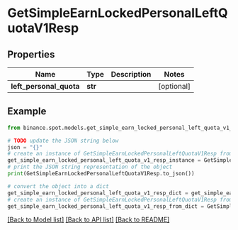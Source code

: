 # GetSimpleEarnLockedPersonalLeftQuotaV1Resp


## Properties

Name | Type | Description | Notes
------------ | ------------- | ------------- | -------------
**left_personal_quota** | **str** |  | [optional] 

## Example

```python
from binance.spot.models.get_simple_earn_locked_personal_left_quota_v1_resp import GetSimpleEarnLockedPersonalLeftQuotaV1Resp

# TODO update the JSON string below
json = "{}"
# create an instance of GetSimpleEarnLockedPersonalLeftQuotaV1Resp from a JSON string
get_simple_earn_locked_personal_left_quota_v1_resp_instance = GetSimpleEarnLockedPersonalLeftQuotaV1Resp.from_json(json)
# print the JSON string representation of the object
print(GetSimpleEarnLockedPersonalLeftQuotaV1Resp.to_json())

# convert the object into a dict
get_simple_earn_locked_personal_left_quota_v1_resp_dict = get_simple_earn_locked_personal_left_quota_v1_resp_instance.to_dict()
# create an instance of GetSimpleEarnLockedPersonalLeftQuotaV1Resp from a dict
get_simple_earn_locked_personal_left_quota_v1_resp_from_dict = GetSimpleEarnLockedPersonalLeftQuotaV1Resp.from_dict(get_simple_earn_locked_personal_left_quota_v1_resp_dict)
```
[[Back to Model list]](../README.md#documentation-for-models) [[Back to API list]](../README.md#documentation-for-api-endpoints) [[Back to README]](../README.md)


